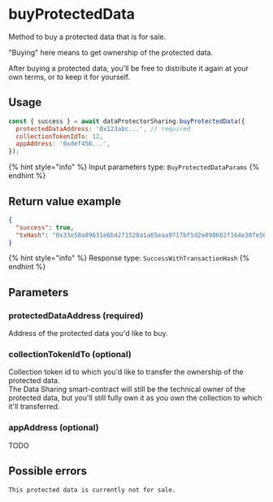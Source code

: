 # buyProtectedData

Method to buy a protected data that is for sale.

"Buying" here means to get ownership of the protected data.

After buying a protected data, you'll be free to distribute it again at your own terms, or
to keep it for yourself.

## Usage

```javascript
const { success } = await dataProtectorSharing.buyProtectedData({
  protectedDataAddress: '0x123abc...', // required
  collectionTokenIdTo: 12,
  appAddress: '0xdef456...',
});
```

{% hint style="info" %}
Input parameters type: `BuyProtectedDataParams`
{% endhint %}

## Return value example

```json
{
  "success": true,
  "txHash": "0x33e58a89631e6b4271528a1a65eaa9717bf5d2e098602f164e30fe56585895e6"
}
```

{% hint style="info" %}
Response type: `SuccessWithTransactionHash`
{% endhint %}

## Parameters

### protectedDataAddress (required)

Address of the protected data you'd like to buy.

### collectionTokenIdTo (optional)

Collection token id to which you'd like to transfer the ownership of the protected data.  
The Data Sharing smart-contract will still be the technical owner of the protected data, but you'll
still fully own it as you own the collection to which it'll transferred.

### appAddress (optional)

TODO

## Possible errors

```
This protected data is currently not for sale.
```
